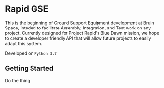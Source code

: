 # Rapid GSE
This is the beginning of Ground Support Equipment development at Bruin Space, 
inteded to facilitate Assembly, Integration, and Test work on any project.
Currently designed for Project Rapid's Blue Dawn mission, we hope to create a 
developer friendly API that will allow future projects to easily adapt this system.

Developed on `Python 3.7`

## Getting Started
Do the thing
